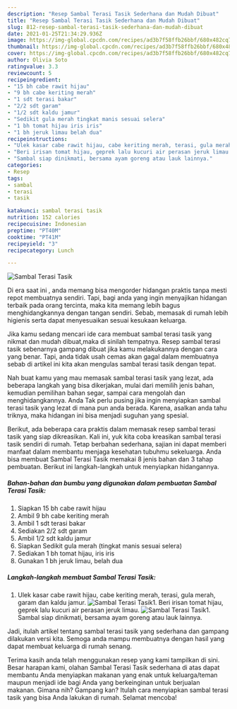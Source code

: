 ```yaml
---
description: "Resep Sambal Terasi Tasik Sederhana dan Mudah Dibuat"
title: "Resep Sambal Terasi Tasik Sederhana dan Mudah Dibuat"
slug: 812-resep-sambal-terasi-tasik-sederhana-dan-mudah-dibuat
date: 2021-01-25T21:34:29.936Z
image: https://img-global.cpcdn.com/recipes/ad3b7f58ffb26bbf/680x482cq70/sambal-terasi-tasik-foto-resep-utama.jpg
thumbnail: https://img-global.cpcdn.com/recipes/ad3b7f58ffb26bbf/680x482cq70/sambal-terasi-tasik-foto-resep-utama.jpg
cover: https://img-global.cpcdn.com/recipes/ad3b7f58ffb26bbf/680x482cq70/sambal-terasi-tasik-foto-resep-utama.jpg
author: Olivia Soto
ratingvalue: 3.3
reviewcount: 5
recipeingredient:
- "15 bh cabe rawit hijau"
- "9 bh cabe keriting merah"
- "1 sdt terasi bakar"
- "2/2 sdt garam"
- "1/2 sdt kaldu jamur"
- "Sedikit gula merah tingkat manis sesuai selera"
- "1 bh tomat hijau iris iris"
- "1 bh jeruk limau belah dua"
recipeinstructions:
- "Ulek kasar cabe rawit hijau, cabe keriting merah, terasi, gula merah, garam dan kaldu jamur."
- "Beri irisan tomat hijau, geprek lalu kucuri air perasan jeruk limau."
- "Sambal siap dinikmati, bersama ayam goreng atau lauk lainnya."
categories:
- Resep
tags:
- sambal
- terasi
- tasik

katakunci: sambal terasi tasik 
nutrition: 152 calories
recipecuisine: Indonesian
preptime: "PT40M"
cooktime: "PT41M"
recipeyield: "3"
recipecategory: Lunch

---
```



![Sambal Terasi Tasik](https://img-global.cpcdn.com/recipes/ad3b7f58ffb26bbf/680x482cq70/sambal-terasi-tasik-foto-resep-utama.jpg)

Di era  saat ini , anda memang bisa mengorder hidangan praktis tanpa mesti repot membuatnya sendiri. Tapi, bagi anda yang ingin menyajikan hidangan terbaik pada orang tercinta, maka kita memang lebih bagus menghidangkannya dengan tangan sendiri. Sebab, memasak di rumah lebih higienis serta dapat menyesuaikan sesuai kesukaan keluarga.

Jika kamu sedang mencari ide cara membuat sambal terasi tasik yang nikmat dan mudah dibuat,maka di sinilah tempatnya. Resep sambal terasi tasik  sebenarnya gampang dibuat jika kamu melakukannya dengan cara yang benar. Tapi, anda tidak usah cemas akan gagal dalam membuatnya 
sebab di artikel ini kita akan mengulas sambal terasi tasik dengan tepat.  



Nah buat kamu yang mau memasak sambal terasi tasik yang lezat, ada beberapa langkah yang bisa dikerjakan, mulai dari memilih jenis bahan, kemudian pemilihan bahan segar, sampai cara mengolah dan menghidangkannya. Anda Tak perlu pusing jika ingin menyiapkan sambal terasi tasik yang lezat di mana pun anda berada. Karena, asalkan anda  tahu triknya, maka hidangan ini bisa menjadi suguhan yang spesial.

Berikut, ada beberapa cara praktis  dalam memasak resep sambal terasi tasik yang siap dikreasikan. Kali ini, yuk kita coba kreasikan sambal terasi tasik sendiri di rumah. Tetap berbahan sederhana, sajian ini dapat memberi manfaat dalam membantu menjaga kesehatan tubuhmu sekeluarga. Anda bisa membuat Sambal Terasi Tasik memakai 8 jenis bahan dan 3 tahap pembuatan. Berikut ini langkah-langkah untuk menyiapkan hidangannya.

<!--inarticleads1-->

##### Bahan-bahan dan bumbu yang digunakan dalam pembuatan Sambal Terasi Tasik:

1. Siapkan 15 bh cabe rawit hijau
1. Ambil 9 bh cabe keriting merah
1. Ambil 1 sdt terasi bakar
1. Sediakan 2/2 sdt garam
1. Ambil 1/2 sdt kaldu jamur
1. Siapkan Sedikit gula merah (tingkat manis sesuai selera)
1. Sediakan 1 bh tomat hijau, iris iris
1. Gunakan 1 bh jeruk limau, belah dua




<!--inarticleads2-->

##### Langkah-langkah membuat Sambal Terasi Tasik:

1. Ulek kasar cabe rawit hijau, cabe keriting merah, terasi, gula merah, garam dan kaldu jamur.
<img src="https://img-global.cpcdn.com/steps/e07159ff8a391e27/160x128cq70/sambal-terasi-tasik-langkah-memasak-1-foto.jpg" alt="Sambal Terasi Tasik">1. Beri irisan tomat hijau, geprek lalu kucuri air perasan jeruk limau.
<img src="https://img-global.cpcdn.com/steps/d7cd5a95ca7e8c83/160x128cq70/sambal-terasi-tasik-langkah-memasak-2-foto.jpg" alt="Sambal Terasi Tasik">1. Sambal siap dinikmati, bersama ayam goreng atau lauk lainnya.




Jadi, itulah artikel tentang  sambal terasi tasik  yang sederhana dan gampang dilakukan versi kita. Semoga anda mampu membuatnya dengan hasil yang dapat membuat keluarga di rumah senang. 

Terima kasih anda telah menggunakan resep yang kami tampilkan di sini. Besar harapan kami, olahan  Sambal Terasi Tasik sederhana di atas dapat membantu Anda menyiapkan makanan yang enak untuk keluarga/teman maupun menjadi ide bagi Anda yang berkeinginan untuk berjualan makanan. Gimana nih? Gampang kan? Itulah cara menyiapkan sambal terasi tasik yang bisa Anda lakukan di rumah. Selamat mencoba!

